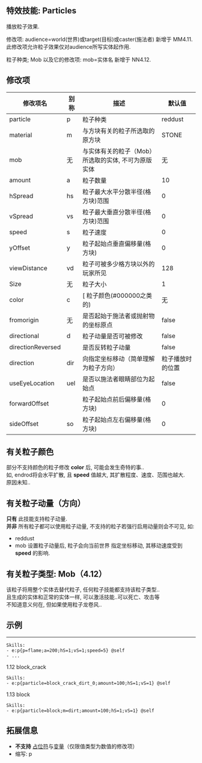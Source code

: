 特效技能: Particles
--------------------------

播放粒子效果.

修改项: audience=world(世界)或target(目标)或caster(施法者) 新增于 MM4.11.  
此修改项允许粒子效果仅对audience所写实体起作用.

粒子种类; Mob 以及它的修改项: mob=实体名 新增于 NN4.12.

修改项
----------

| 修改项名 | 别称    | 描述                                                                                                    | 默认值 |
|-----------|------------|----------------------------------------------------------------------------------------------------------------|---------------|
| particle  | p  | 粒子种类  | reddust |
| material | m | 与方块有关的粒子所选取的原方块 | STONE |
| mob | 无 | 与实体有关的粒子（Mob）所选取的实体, 不可为原版实体 | 无 |
| amount | a | 粒子数量 | 10    |
| hSpread | hs  | 粒子最大水平分散半径(格方块)范围 | 0     |
| vSpread | vs  | 粒子最大垂直分散半径(格方块)范围 | 0     |
| speed | s   | 粒子速度 | 0 |
| yOffset | y   | 粒子起始点垂直偏移量(格方块) | 0 |
| viewDistance | vd  | 粒子可被多少格方块以外的玩家所见 | 128   |
| Size | 无 | 粒子大小 | 1 |
| color | c | [ 粒子颜色(#000000之类的) | 无 |
| fromorigin | 无 | 是否起始于施法者或抛射物的坐标原点 | false |
| directional | d | 粒子动量是否可被修改 | false | 
| directionReversed | | 是否反转粒子动量 | false | 
| direction | dir | 向指定坐标移动（简单理解为粒子方向） | 粒子播放时的位置 | 
| useEyeLocation | uel | 是否以施法者眼睛部位为起始点 | false |
| forwardOffset   |  | 粒子起始点前后偏移量(格方块) | 0 |
| sideOffset | so | 粒子起始点左右偏移量(格方块) | 0 |

有关粒子颜色
-------

部分不支持颜色的粒子修改 **color** 后, 可能会发生奇特的事..  
如, endrod将会水平扩散, 且 **speed** 值越大, 其扩散程度、速度、范围也越大.  
原因未知..

有关粒子动量（方向）
--------

**只有** 此技能支持粒子动量.  
**并非** 所有粒子都可以使用粒子动量, 不支持的粒子若强行启用动量则会不可见, 如:   
- reddust
- mob
设置粒子动量后, 粒子会向当前世界 指定坐标移动, 其移动速度受到 **speed** 的影响.   

有关粒子类型: Mob（4.12）
------------------------

该粒子将用整个实体去替代粒子, 任何粒子技能都支持该粒子类型..  
且生成的实体和正常的实体一样, 可以激活技能..可以死亡、攻击等  
不知道意义何在, 但如果使用粒子龙卷风..

示例
--------

----
    Skills:
    - e:p{p=flame;a=200;hS=1;vS=1;speed=5} @self
    - ...
1.12 block_crack

    Skills:
    - e:p{particle=block_crack_dirt_0;amount=100;hS=1;vS=1} @self

1.13 block

    Skills:
    - e:p{particle=block;m=dirt;amount=100;hS=1;vS=1} @self

拓展信息
-------

- **不支持** [占位符](/技能/占位符)与[变量](/技能/变量)（仅限值类型为数值的修改项）
- 缩写: p
